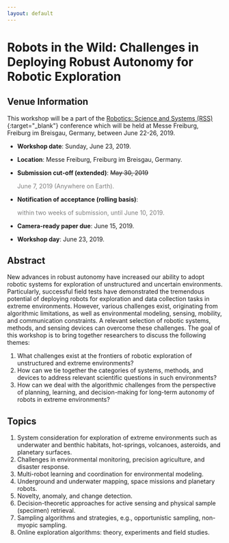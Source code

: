 ```yaml
---
layout: default
---
```


# **Robots in the Wild: Challenges in Deploying Robust Autonomy for Robotic Exploration**

## **Venue Information**

This workshop will be a part of the [Robotics: Science and Systems (RSS)](http://www.roboticsconference.org/){:target="_blank"} conference which will be held at Messe Freiburg, Freiburg im Breisgau, Germany, between June 22-26, 2019.

* **Workshop date**: Sunday, June 23, 2019.
* **Location**: Messe Freiburg, Freiburg im Breisgau, Germany.

* **Submission cut-off (extended)**: ~~May 30, 2019~~ <p><span style="color:grey">June 7, 2019 (Anywhere on Earth).</span></p>
* **Notification of acceptance (rolling basis)**: <p><span style="color:grey">within two weeks of submission, until June 10, 2019.</span></p>
* **Camera-ready paper due**: June 15, 2019.
* **Workshop day**: June 23, 2019.


## **Abstract**

New advances in robust autonomy have increased our ability to adopt robotic systems for exploration of unstructured and uncertain environments. Particularly, successful field tests have demonstrated the tremendous potential of deploying robots for exploration and data collection tasks in extreme environments. However, various challenges exist, originating from algorithmic limitations, as well as environmental modeling, sensing, mobility, and communication constraints. A relevant selection of robotic systems, methods, and sensing devices can overcome these challenges. The goal of this workshop is to bring together researchers to discuss the following themes:

1. What challenges exist at the frontiers of robotic exploration of unstructured and extreme environments?
2. How can we tie together the categories of systems, methods, and devices to address relevant scientific questions in such environments? 
3. How can we deal with the algorithmic challenges from the perspective of planning, learning, and decision-making for long-term autonomy of robots in extreme environments?


## **Topics**

1. System consideration for exploration of extreme environments such as underwater and benthic habitats, hot-springs, volcanoes, asteroids, and planetary surfaces.
2. Challenges in environmental monitoring, precision agriculture, and disaster response.
3. Multi-robot learning and coordination for environmental modeling.
4. Underground and underwater mapping, space missions and planetary robots.
5. Novelty, anomaly, and change detection.
6. Decision-theoretic approaches for active sensing and physical sample (specimen) retrieval.
7. Sampling algorithms and strategies, e.g., opportunistic sampling, non-myopic sampling.
8. Online exploration algorithms: theory, experiments and field studies.


